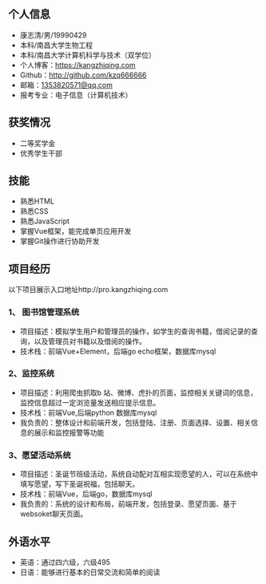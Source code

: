 <!-- +++
title = "简历"
date = 2020-05-04T20:24:09+08:00
draft = false

tags = []
categories = []
+++ -->

## 个人信息
 - 康志清/男/19990429 
 - 本科/南昌大学生物工程 
 - 本科/南昌大学计算机科学与技术（双学位）
 - 个人博客：https://kangzhiqing.com 
 - Github：http://github.com/kzq666666
 - 邮箱：1353820571@qq.com
 - 报考专业：电子信息（计算机技术）
## 获奖情况
- 二等奖学金
- 优秀学生干部
## 技能
- 熟悉HTML
- 熟悉CSS
- 熟悉JavaScript
- 掌握Vue框架，能完成单页应用开发
- 掌握Git操作进行协助开发
## 项目经历
以下项目展示入口地址http://pro.kangzhiqing.com
### 1、 图书馆管理系统
- 项目描述：模拟学生用户和管理员的操作，如学生的查询书籍，借阅记录的查询，以及管理员对书籍以及借阅的操作。
- 技术栈：前端Vue+Element，后端go echo框架，数据库mysql
### 2、监控系统
- 项目描述：利用爬虫抓取b 站、微博、虎扑的页面，监控相关关键词的信息，监控信息超过一定浏览量发送相应提示信息。
- 技术栈：前端Vue,后端python 数据库mysql
- 我负责的：整体设计和前端开发，包括登陆、注册、页面选择、设置、相关信息的展示和监控报警等功能
### 3、愿望活动系统
- 项目描述：圣诞节班级活动，系统自动配对互相实现愿望的人，可以在系统中填写愿望，写下圣诞祝福，包括聊天。
- 技术栈：前端Vue，后端go，数据库mysql
- 我负责的：系统的设计和布局，前端开发，包括登录、愿望页面、基于websoket聊天页面。
## 外语水平
- 英语：通过四六级，六级495
- 日语：能够进行基本的日常交流和简单的阅读
